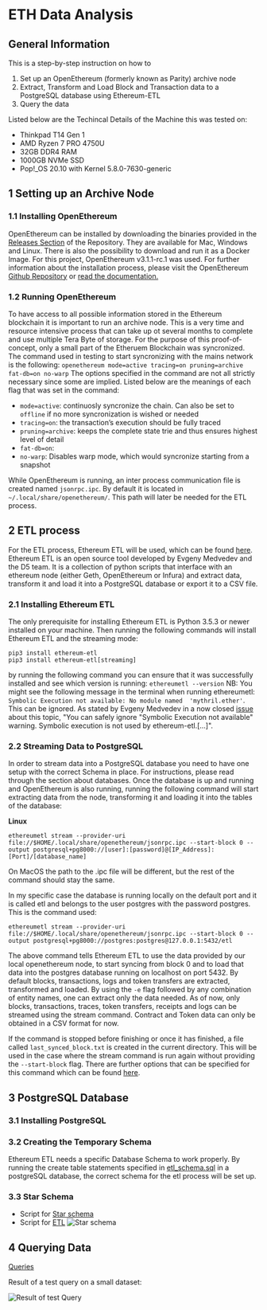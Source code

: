 # ETH Data Analysis

## General Information
This is a step-by-step instruction on how to
1.  Set up an OpenEthereum (formerly known as Parity) archive node
2.  Extract, Transform and Load Block and Transaction data to a PostgreSQL database using Ethereum-ETL
3.  Query the data

Listed below are the Techincal Details of the Machine this was tested on:
-   Thinkpad T14 Gen 1
-   AMD Ryzen 7 PRO 4750U
-   32GB DDR4 RAM
-   1000GB NVMe SSD
-   Pop!_OS 20.10 with Kernel 5.8.0-7630-generic

## 1 Setting up an Archive Node
### 1.1 Installing OpenEthereum

OpenEthereum can be installed by downloading the binaries provided in the [Releases Section](https://github.com/openethereum/openethereum/releases) of the Repository. They are available for Mac, Windows and Linux. There is also the possibility to download and run it as a Docker Image. For this project, OpenEthereum v3.1.1-rc.1 was used. For further information about the installation process, please visit the OpenEthereum [Github Repository](https://github.com/openethereum/openethereum) or [read the documentation.](https://openethereum.github.io/)

### 1.2 Running OpenEthereum

To have access to all possible information stored in the Ethereum blockchain it is important to run an archive node. This is a very time and resource intensive process that can take up ot several months to complete and use multiple Tera Byte of storage. For the purpose of this proof-of-concept, only a small part of the Etheruem Blockchain was syncronized.
The command used in testing to start syncronizing with the mains network is the following:
`openethereum mode=active tracing=on pruning=archive fat-db=on no-warp`
The options specified in the command are not all strictly necessary since some are implied. Listed below are the meanings of each flag that was set in the command:

-   `mode=active`: continuosly syncronize the chain. Can also be set to `offline` if no more syncronization is wished or needed
-   `tracing=on`: the transaction&rsquo;s execution should be fully traced
-   `pruning=archive`: keeps the complete state trie and thus ensures highest level of detail
-   `fat-db=on`:
-   `no-warp`: Disables warp mode, which would syncronize starting from a snapshot

While OpenEthereum is running, an inter process communication file is created named `jsonrpc.ipc`. By default it is located in `~/.local/share/openethereum/`. This path will later be needed for the ETL process.

## 2 ETL process

For the ETL process, Ethereum ETL will be used, which can be found [here](https://github.com/blockchain-etl/ethereum-etl). Ethereum ETL is an open source tool developed by Evgeny Medvedev and the D5 team. It is a collection of python scripts that interface with an ethereum node (either Geth, OpenEthereum or Infura) and extract data, transform it and load it into a PostgreSQL database or export it to a CSV file.

### 2.1 Installing Ethereum ETL

The only prerequisite for installing Ethereum ETL is Python 3.5.3 or newer installed on your machine. Then running the following commands will install Ethereum ETL and the streaming mode:
```
pip3 install ethereum-etl
pip3 install ethereum-etl[streaming]
```

by running the following command you can ensure that it was successfully installed and see which version is running:
`ethereumetl --version`
NB: You might see the following message in the terminal when running ethereumetl: `Symbolic Execution not available: No module named  'mythril.ether'`. This can be ignored. As stated by Evgeny Medvedev in a now closed [issue](https://github.com/blockchain-etl/ethereum-etl/issues/173) about this topic, "You can safely ignore "Symbolic Execution not available" warning. Symbolic execution is not used by ethereum-etl.[...]".


### 2.2 Streaming Data to PostgreSQL

In order to stream data into a PostgreSQL database you need to have one setup with the correct Schema in place. For instructions, please read through the section about databases. Once the database is up and running and OpenEthereum is also running, running the following command will start extracting data from the node, transforming it and loading it into the tables of the database:

**Linux**

```ethereumetl stream --provider-uri file://$HOME/.local/share/openethereum/jsonrpc.ipc --start-block 0 --output postgresql+pg8000://[user]:[password]@[IP_Address]:[Port]/[database_name]```

On MacOS the path to the .ipc file will be different, but the rest of the command should stay the same.

In my specific case the database is running locally on the default port and it is called etl and belongs to the user postgres with the password postgres. This is the command used:

```ethereumetl stream --provider-uri file://$HOME/.local/share/openethereum/jsonrpc.ipc --start-block 0 --output postgresql+pg8000://postgres:postgres@127.0.0.1:5432/etl```

The above command tells Ethereum ETL to use the data provided by our local openethereum node, to start syncing from block 0 and to load that data into the postgres database running on localhost on port 5432. By default blocks, transactions, logs and token transfers are extracted, transformed and loaded. By using the `-e` flag followed by any combination of entity names, one can extract only the data needed. As of now, only blocks, transactions, traces, token transfers, receipts and logs can be streamed using the stream command. Contract and Token data can only be obtained in a CSV format for now.

If the command is stopped before finishing or once it has finished, a file called `last_synced_block.txt` is created in the current directory. This will be used in the case where the stream command is run again without providing the `--start-block` flag. There are further options that can be specified for this command which can be found [here](https://github.com/blockchain-etl/ethereum-etl/blob/develop/docs/commands.md#stream).

## 3 PostgreSQL Database
### 3.1 Installing PostgreSQL

### 3.2 Creating the Temporary Schema
Ethereum ETL needs a specific Database Schema to work properly. By running the create table statements specified in [etl_schema.sql](/scripts/01_etl_schema.sql) in a postgreSQL database, the correct schema for the etl process will be set up.

### 3.3 Star Schema
- Script for [Star schema](/scripts/02_star_schema.sql)
- Script for [ETL](/scripts/03_populate_star_schema.sql)
![Star schema](/images/star_schema.png)

## 4 Querying Data
[Queries](/scripts/queries.sql)

Result of a test query on a small dataset:

![Result of test Query](/images/results_query_weekday.png)
